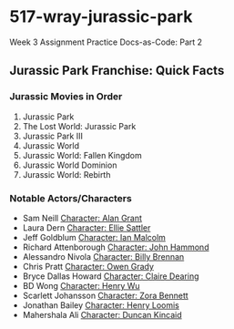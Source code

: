 # 517-wray-jurassic-park

Week 3 Assignment Practice Docs-as-Code: Part 2

## Jurassic Park Franchise: Quick Facts

### Jurassic Movies in Order

1. Jurassic Park
2. The Lost World: Jurassic Park
3. Jurassic Park III
4. Jurassic World
5. Jurassic World: Fallen Kingdom
6. Jurassic World Dominion
7. Jurassic World: Rebirth

### Notable Actors/Characters

* Sam Neill [Character: Alan Grant](https://jurassicpark.fandom.com/wiki/Alan_Grant)
* Laura Dern [Character: Ellie Sattler](https://jurassicpark.fandom.com/wiki/Ellie_Sattler)
* Jeff Goldblum [Character: Ian Malcolm](https://jurassicpark.fandom.com/wiki/Ian_Malcolm)
* Richard Attenborough [Character: John Hammond](https://jurassicpark.fandom.com/wiki/John_Hammond)
* Alessandro Nivola [Character: Billy Brennan](https://jurassicpark.fandom.com/wiki/Billy_Brennan)
* Chris Pratt [Character: Owen Grady](https://jurassicpark.fandom.com/wiki/Owen_Grady)
* Bryce Dallas Howard [Character: Claire Dearing](https://jurassicpark.fandom.com/wiki/Claire_Dearing)
* BD Wong [Character: Henry Wu](https://jurassicpark.fandom.com/wiki/Henry_Wu)
* Scarlett Johansson [Character: Zora Bennett](https://jurassicpark.fandom.com/wiki/Zora_Bennett)
* Jonathan Bailey [Character: Henry Loomis](https://jurassicpark.fandom.com/wiki/Henry_Loomis)
* Mahershala Ali [Character: Duncan Kincaid](https://jurassicpark.fandom.com/wiki/Duncan_Kincaid)